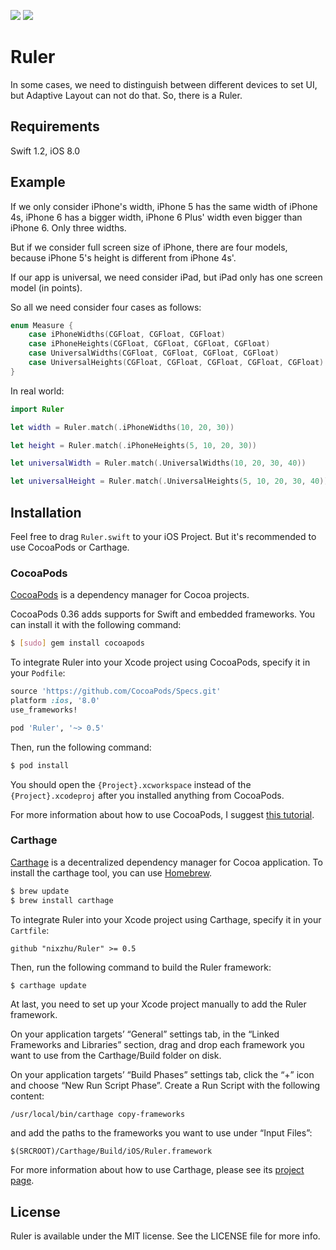 <p>
<a href="http://cocoadocs.org/docsets/Ruler"><img src="https://img.shields.io/cocoapods/v/Ruler.svg?style=flat"></a> 
<a href="https://github.com/Carthage/Carthage/"><img src="https://img.shields.io/badge/Carthage-compatible-4BC51D.svg?style=flat"></a> 
</p>

# Ruler

In some cases, we need to distinguish between different devices to set UI, but Adaptive Layout can not do that. So, there is a Ruler.

## Requirements

Swift 1.2, iOS 8.0

## Example

If we only consider iPhone's width, iPhone 5 has the same width of iPhone 4s, iPhone 6 has a bigger width, iPhone 6 Plus' width even bigger than iPhone 6. Only three widths.

But if we consider full screen size of iPhone, there are four models, because iPhone 5's height is different from iPhone 4s'.

If our app is universal, we need consider iPad, but iPad only has one screen model (in points).

So all we need consider four cases as follows:

```swift
enum Measure {
    case iPhoneWidths(CGFloat, CGFloat, CGFloat)
    case iPhoneHeights(CGFloat, CGFloat, CGFloat, CGFloat)
    case UniversalWidths(CGFloat, CGFloat, CGFloat, CGFloat)
    case UniversalHeights(CGFloat, CGFloat, CGFloat, CGFloat, CGFloat)
}
```

In real world:

```swift
import Ruler
```

```swift
let width = Ruler.match(.iPhoneWidths(10, 20, 30))

let height = Ruler.match(.iPhoneHeights(5, 10, 20, 30))

let universalWidth = Ruler.match(.UniversalWidths(10, 20, 30, 40))

let universalHeight = Ruler.match(.UniversalHeights(5, 10, 20, 30, 40))
```

## Installation

Feel free to drag `Ruler.swift` to your iOS Project. But it's recommended to use CocoaPods or Carthage.

### CocoaPods

[CocoaPods](http://cocoapods.org) is a dependency manager for Cocoa projects.

CocoaPods 0.36 adds supports for Swift and embedded frameworks. You can install it with the following command:

```bash
$ [sudo] gem install cocoapods
```

To integrate Ruler into your Xcode project using CocoaPods, specify it in your `Podfile`:

```ruby
source 'https://github.com/CocoaPods/Specs.git'
platform :ios, '8.0'
use_frameworks!

pod 'Ruler', '~> 0.5'
```

Then, run the following command:

```bash
$ pod install
```

You should open the `{Project}.xcworkspace` instead of the `{Project}.xcodeproj` after you installed anything from CocoaPods.

For more information about how to use CocoaPods, I suggest [this tutorial](http://www.raywenderlich.com/64546/introduction-to-cocoapods-2).

### Carthage

[Carthage](https://github.com/Carthage/Carthage) is a decentralized dependency manager for Cocoa application. To install the carthage tool, you can use [Homebrew](http://brew.sh).

```bash
$ brew update
$ brew install carthage
```

To integrate Ruler into your Xcode project using Carthage, specify it in your `Cartfile`:

```ogdl
github "nixzhu/Ruler" >= 0.5
```

Then, run the following command to build the Ruler framework:

```bash
$ carthage update
```

At last, you need to set up your Xcode project manually to add the Ruler framework.

On your application targets’ “General” settings tab, in the “Linked Frameworks and Libraries” section, drag and drop each framework you want to use from the Carthage/Build folder on disk.

On your application targets’ “Build Phases” settings tab, click the “+” icon and choose “New Run Script Phase”. Create a Run Script with the following content:

```
/usr/local/bin/carthage copy-frameworks
```

and add the paths to the frameworks you want to use under “Input Files”:

```
$(SRCROOT)/Carthage/Build/iOS/Ruler.framework
```

For more information about how to use Carthage, please see its [project page](https://github.com/Carthage/Carthage).



## License

Ruler is available under the MIT license. See the LICENSE file for more info.

